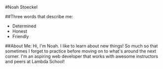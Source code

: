 #Noah Stoeckel

##Three words that describe me:
* Determined
* Honest
* Friendly

##About Me:
Hi, I'm Noah. I like to learn about new things! So much so that sometimes
I forget to practice before moving on to what's around the next corner. 
I'm an aspiring web developer that works with awesome instructors and peers
at Lambda School!